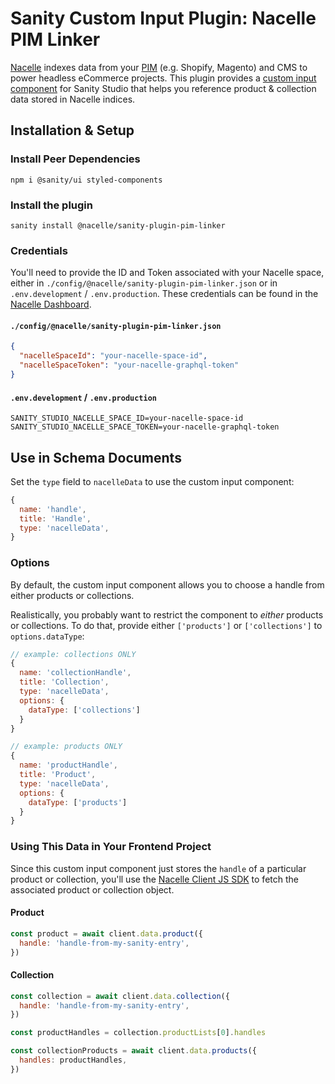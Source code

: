 # Sanity Custom Input Plugin: Nacelle PIM Linker

[Nacelle](https://docs.getnacelle.com/intro.html#what-is-nacelle) indexes data from your [PIM](https://en.wikipedia.org/wiki/Product_information_management) (e.g. Shopify, Magento) and CMS to power headless eCommerce projects. This plugin provides a [custom input component](https://www.sanity.io/docs/custom-input-widgets) for Sanity Studio that helps you reference product & collection data stored in Nacelle indices.

## Installation & Setup

### Install Peer Dependencies

`npm i @sanity/ui styled-components`

### Install the plugin

`sanity install @nacelle/sanity-plugin-pim-linker`

### Credentials

You'll need to provide the ID and Token associated with your Nacelle space, either in `./config/@nacelle/sanity-plugin-pim-linker.json` or in `.env.development` / `.env.production`. These credentials can be found in the [Nacelle Dashboard](https://dashboard.getnacelle.com/).

#### `./config/@nacelle/sanity-plugin-pim-linker.json`

```json
{
  "nacelleSpaceId": "your-nacelle-space-id",
  "nacelleSpaceToken": "your-nacelle-graphql-token"
}
```

#### `.env.development` / `.env.production`

```
SANITY_STUDIO_NACELLE_SPACE_ID=your-nacelle-space-id
SANITY_STUDIO_NACELLE_SPACE_TOKEN=your-nacelle-graphql-token

```

## Use in Schema Documents

Set the `type` field to `nacelleData` to use the custom input component:

```js
{
  name: 'handle',
  title: 'Handle',
  type: 'nacelleData',
}
```

### Options

By default, the custom input component allows you to choose a handle from either products or collections.

Realistically, you probably want to restrict the component to _either_ products or collections. To do that, provide either `['products']` or `['collections']` to `options.dataType`:

```js
// example: collections ONLY
{
  name: 'collectionHandle',
  title: 'Collection',
  type: 'nacelleData',
  options: {
    dataType: ['collections']
  }
}
```

```js
// example: products ONLY
{
  name: 'productHandle',
  title: 'Product',
  type: 'nacelleData',
  options: {
    dataType: ['products']
  }
}
```

### Using This Data in Your Frontend Project

Since this custom input component just stores the `handle` of a particular product or collection, you'll use the [Nacelle Client JS SDK](https://docs.getnacelle.com/api-reference/client-js-sdk.html) to fetch the associated product or collection object.

#### Product

```js
const product = await client.data.product({
  handle: 'handle-from-my-sanity-entry',
})
```

#### Collection

```js
const collection = await client.data.collection({
  handle: 'handle-from-my-sanity-entry',
})

const productHandles = collection.productLists[0].handles

const collectionProducts = await client.data.products({
  handles: productHandles,
})
```
